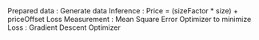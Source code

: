 ## 
Prepared data               : Generate data
Inference                   : Price = (sizeFactor * size) + priceOffset
Loss Measurement            : Mean Square Error
Optimizer to minimize Loss  : Gradient Descent Optimizer